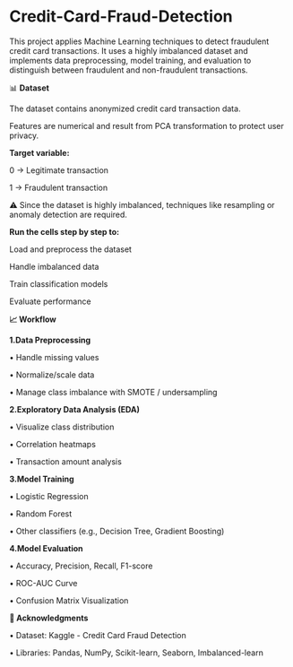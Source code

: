 # Credit-Card-Fraud-Detection

This project applies Machine Learning techniques to detect fraudulent credit card transactions. It uses a highly imbalanced dataset and implements data preprocessing, model training, and evaluation to distinguish between fraudulent and non-fraudulent transactions.

📊 **Dataset**

The dataset contains anonymized credit card transaction data.

Features are numerical and result from PCA transformation to protect user privacy.

**Target variable:**

0 → Legitimate transaction

1 → Fraudulent transaction

⚠️ Since the dataset is highly imbalanced, techniques like resampling or anomaly detection are required.

**Run the cells step by step to:**

Load and preprocess the dataset

Handle imbalanced data

Train classification models

Evaluate performance

**📈 Workflow**

**1.Data Preprocessing**

 • Handle missing values

 • Normalize/scale data

 • Manage class imbalance with SMOTE / undersampling

**2.Exploratory Data Analysis (EDA)**

 • Visualize class distribution

 • Correlation heatmaps

 • Transaction amount analysis

**3.Model Training**

 • Logistic Regression

 • Random Forest

 • Other classifiers (e.g., Decision Tree, Gradient Boosting)

**4.Model Evaluation**

 • Accuracy, Precision, Recall, F1-score

 • ROC-AUC Curve

 • Confusion Matrix Visualization

**🙌 Acknowledgments**

 • Dataset: Kaggle - Credit Card Fraud Detection

 • Libraries: Pandas, NumPy, Scikit-learn, Seaborn, Imbalanced-learn
